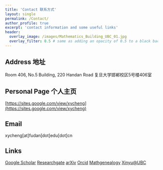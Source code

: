 ```yaml
---
title: 'Contact 联系方式'
layout: single
permalink: /Contact/
author_profile: true
excerpt: 'contact information and some useful links'
header:
  overlay_image: /images/Mathematics_Building_UBC_01.jpg
  overlay_filter: 0.5 # same as adding an opacity of 0.5 to a black background
---
```


## Address 地址
Room 406, No.5 Building, 220 Handan Road  复旦大学邯郸校区5号楼406室

## Personal Page 个人主页
[https://sites.google.com/view/xycheng](https://sites.google.com/view/xycheng)


## Email
xycheng[at]fudan[dot]edu[dot]cn

## Links

<i class="fab fa-fw fa-google"></i>[Google Scholar](https://scholar.google.com/citations?user=J-yb-60AAAAJ&hl=zh-CN) <i class="fab fa-fw fa-researchgate"></i>[Researchgate](https://www.researchgate.net/profile/Xinyu-Cheng-4)
 <i class="fa-solid fa-box-archive"></i>[arXiv](https://arxiv.org/a/cheng_x_1.html)
 <i class="fa-brands fa-orcid"></i>[Orcid](https://orcid.org/0000-0003-1330-3978)
<i class="fa-solid fa-link"></i> [Mathgenealogy](https://www.genealogy.math.ndsu.nodak.edu/id.php?id=276991)
 <i class="fa-solid fa-link"></i>[Xinyu@UBC](https://www.grad.ubc.ca/campus-community/meet-our-students/cheng-xinyu)
